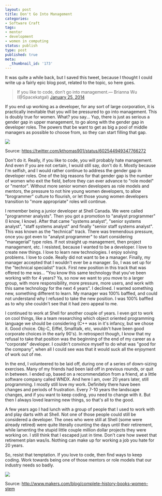 ```yaml
---
layout: post
title: Don't Go Into Management
categories:
- Software Craft
tags:
- mentor
- development
- women in computing
status: publish
type: post
published: true
meta:
  _thumbnail_id: '173'
---
```


It was quite a while back, but I saved this tweet, because I thought I could write up a fairly epic blog post, related to the topic, so here goes.



>If you like to code, don’t go into management.— Brianna Wu (@Spacekatgal) 
[January 25, 2014](https://twitter.com/Spacekatgal/status/426874288806068224)




If you end up working as a developer, for any sort of large corporation, it is practically inevitable that you will be pressured to go into management.  This is doubly true for women.  What? you say... Yup, there is just as serious a gender gap in upper management, to go along with the gender gap in developer roles.  The powers that be want to get as big a pool of middle managers as possible to choose from, so they can start filling that gap.

![](https://pbs.twimg.com/media/CFyrWEIWMAEMsD0.jpg)


Source: https://twitter.com/kthomas901/status/602544949347766272

Don't do it. Really, if you like to code, you will probably hate management. And even if you are not certain, I would still say, don't do it. Mostly because I'm selfish, and I would rather continue to address the gender gap in developer roles. One of the big reasons for that gender gap is the number of women who exit the field, before they can ever advance to "role model" or "mentor". Without more senior women developers as role models and mentors, the pressure to not hire young women developers, to allow "brogrammer" culture to flourish, or let those young women developers transition to "more appropriate" roles will continue.


I remember being a junior developer at Shell Canada. We were called "programmer analysts". Then you got a promotion to "analyst programmer" (I know, I know). After that came "systems analyst", "senior systems analyst", "staff systems analyst" and finally "senior staff systems analyst". This was known as the "technical" track. There was tremendous pressure, once you got even to "analyst programmer" to start considering "managerial" type roles. If not straight up management, then project management, etc. I resisted, because I wanted to be a developer. I love to create new things. I love to learn new technologies. I enjoy solving problems. I love to 
code. Really did not want to be a manager. Finally, my manager accepted that I wouldn't ever be a manager. So, I was set up for the "technical specialist" track. First new position in this track that was offered to me was... "You know this same technology that you've been working with for 4 years? Ya, so now we want to you move to a larger group, with more responsibility, more pressure, more users, and work with this same technology for the next 4 years". I declined. I wanted something new, something different to learn. My manager was 100% baffled, and could not understand why I refused to take the new position. I was 100% baffled as to why she couldn't see that it had zero appeal to me.


I continued to work at Shell for another couple of years. I even got to work on cool things, like a team researching which object oriented programming language we should be considering (C++ was in it's infancy, but we chose it. Good choice. Obj-C, Eiffel, Smalltalk, etc, wouldn't have been good corporate choices in the early 90's). In retrospect though, I know that my refusal to take that position was the beginning of the end of my career as a "corporate" developer. I couldn't convince myself to do what was "good for the company", when all I could see was that it would suck all the enjoyment of work out of me.


In the end, I volunteered to be laid off, during one of a series of down-sizing exercises. Many of my friends had been laid off in previous rounds, or quit in between. I ended up, based on a recommendation from a friend, at a little software company called WNDX. And here I am, over 20 years later, still programming. I mostly still love my work. Definitely there have been changes and periods of frustration. Every 7-10 years the landscape changes, and if you want to keep coding, you need to change with it. But then I always loved learning new things, so that's all to the good.


A few years ago I had lunch with a group of people that I used to work with and play darts with at Shell. Not one of those people could still be considered a developer. The ones who were still at Shell (some were already retired) were quite literally counting the days until their retirement, while lamenting the stupid little couple million dollar projects they were working on. I still think that I escaped just in time. Don't care how sweet that retirement plan was/is. Nothing can make up for working a job you hate for 20 years.


So, resist that temptation. If you love to code, then find ways to keep coding. Work towards being one of those mentors or role models that our industry needs so badly.


![](http://assets.makers.com/styles/mobile_gallery/s3/Grace_Hopper_and_UNIVAC.jpg?itok=0TqwiYKA)


Source: http://www.makers.com/blog/complete-history-books-women-stem
